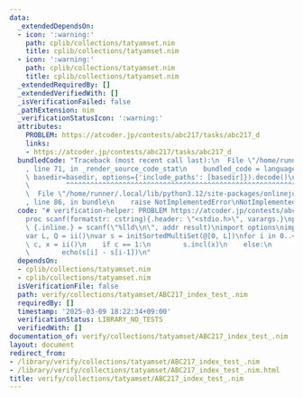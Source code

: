 ```yaml
---
data:
  _extendedDependsOn:
  - icon: ':warning:'
    path: cplib/collections/tatyamset.nim
    title: cplib/collections/tatyamset.nim
  - icon: ':warning:'
    path: cplib/collections/tatyamset.nim
    title: cplib/collections/tatyamset.nim
  _extendedRequiredBy: []
  _extendedVerifiedWith: []
  _isVerificationFailed: false
  _pathExtension: nim
  _verificationStatusIcon: ':warning:'
  attributes:
    PROBLEM: https://atcoder.jp/contests/abc217/tasks/abc217_d
    links:
    - https://atcoder.jp/contests/abc217/tasks/abc217_d
  bundledCode: "Traceback (most recent call last):\n  File \"/home/runner/.local/lib/python3.12/site-packages/onlinejudge_verify/documentation/build.py\"\
    , line 71, in _render_source_code_stat\n    bundled_code = language.bundle(stat.path,\
    \ basedir=basedir, options={'include_paths': [basedir]}).decode()\n          \
    \         ^^^^^^^^^^^^^^^^^^^^^^^^^^^^^^^^^^^^^^^^^^^^^^^^^^^^^^^^^^^^^^^^^^^^^^^^^^^^^^^^^\n\
    \  File \"/home/runner/.local/lib/python3.12/site-packages/onlinejudge_verify/languages/nim.py\"\
    , line 86, in bundle\n    raise NotImplementedError\nNotImplementedError\n"
  code: "# verification-helper: PROBLEM https://atcoder.jp/contests/abc217/tasks/abc217_d\n\
    proc scanf(formatstr: cstring){.header: \"<stdio.h>\", varargs.}\nproc ii(): int\
    \ {.inline.} = scanf(\"%lld\\n\", addr result)\nimport options\nimport cplib/collections/tatyamset\n\
    var L, Q = ii()\nvar s = initSortedMultiSet(@[0, L])\nfor i in 0..<Q:\n    var\
    \ c, x = ii()\n    if c == 1:\n        s.incl(x)\n    else:\n        var i = s.index(x)\n\
    \        echo(s[i] - s[i-1])\n"
  dependsOn:
  - cplib/collections/tatyamset.nim
  - cplib/collections/tatyamset.nim
  isVerificationFile: false
  path: verify/collections/tatyamset/ABC217_index_test_.nim
  requiredBy: []
  timestamp: '2025-03-09 18:22:34+09:00'
  verificationStatus: LIBRARY_NO_TESTS
  verifiedWith: []
documentation_of: verify/collections/tatyamset/ABC217_index_test_.nim
layout: document
redirect_from:
- /library/verify/collections/tatyamset/ABC217_index_test_.nim
- /library/verify/collections/tatyamset/ABC217_index_test_.nim.html
title: verify/collections/tatyamset/ABC217_index_test_.nim
---
```


